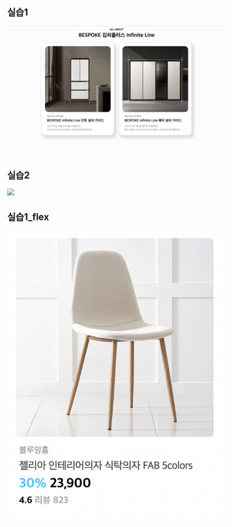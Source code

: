 ## 실습1

<img src="./README.assets/1.png" >

## 실습2

<img src="./README.assets/2.png" > 

## 실습1_flex

<img src="./README.assets/3.png" > 

